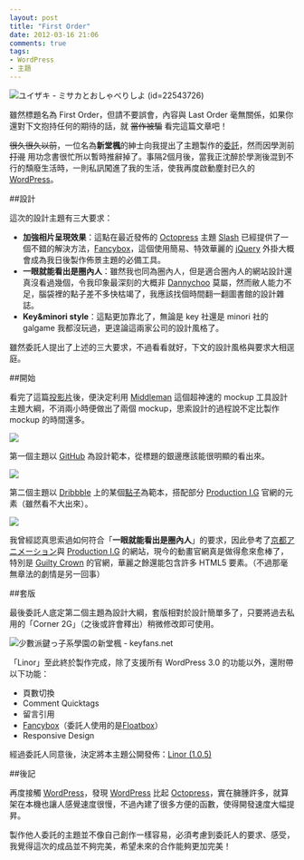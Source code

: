```yaml
---
layout: post
title: "First Order"
date: 2012-03-16 21:06
comments: true
tags: 
- WordPress
- 主題
---
```

![ユイザキ - ミサカとおしゃべりしよ (id=22543726)](http://i.minus.com/iNmV7aO65tXdE.jpg)

雖然標題名為 First Order，但請不要誤會，內容與 Last Order 毫無關係，如果你還對下文抱持任何的期待的話，就 <del>當作被騙</del> 看完這篇文章吧！

<del>很久很久以前</del>，一位名為**新堂楓**的紳士向我提出了主題製作的[委託](http://zespia.tw/blog/2011/05/27/corner-theme/#comment-418034559)，然而因學測前 <del>打混</del> 用功念書很忙所以暫時推辭掉了。事隔2個月後，當我正沈醉於學測後混到不行的頹廢生活時，一則私訊闖進了我的生活，使我再度啟動塵封已久的 [WordPress]。

<!-- more -->

##設計

這次的設計主題有三大要求：

- **加強相片呈現效果**：這點在最近發佈的 [Octopress] 主題 [Slash](http://zespia.tw/Octopress-Theme-Slash/index_tw.html) 已經提供了一個不錯的解決方法，[Fancybox]，這個使用簡易、特效華麗的 [jQuery] 外掛大概會成為我日後製作佈景主題的必備工具。
- **一眼就能看出是圈內人**：雖然我也同為圈內人，但是適合圈內人的網站設計還真沒看過幾個，令我印象最深刻的大概非 [Dannychoo] 莫屬，然而敝人能力不足，腦袋裡的點子差不多快枯竭了，我應該找個時間翻一翻圖書館的設計雜誌。
- **Key&minori style**：這點更加靠北了，無論是 key 社還是 minori 社的 galgame 我都沒玩過，更遑論這兩家公司的設計風格了。

雖然委託人提出了上述的三大要求，不過看看就好，下文的設計風格與要求大相逕庭。

##開始

看完了這篇[投影片](http://www.slideshare.net/EvenWu/middleman)後，便決定利用 [Middleman] 這個超神速的 mockup 工具設計主題大綱，不消兩小時便做出了兩個 mockup，思索設計的過程說不定比製作 mockup 的時間還多。

![](http://i.minus.com/ibqWCsFFdSTBI.jpg)

第一個主題以 [GitHub] 為設計範本，從標題的銀邊應該能很明顯的看出來。

![](http://i.minus.com/iSv0ev3PogS6w.jpg)

第二個主題以 [Dribbble] 上的某個[點子](http://dribbble.com/shots/438559-Pointz-Map-based-service?list=tags&tag=web)為範本，搭配部分 [Production I.G] 官網的元素（雖然看不大出來）。

![](http://i.minus.com/ind9tU2HtpOTz.jpg)

我曾經認真思索過如何符合「**一眼就能看出是圈內人**」的要求，因此參考了[京都アニメーション]與 [Production I.G] 的網站，現今的動畫官網真是做得愈來愈棒了，特別是 [Guilty Crown] 的官網，華麗之餘還能包含許多 HTML5 要素。（不過那毫無章法的劇情是另一回事）

##套版

最後委託人底定第二個主題為設計大綱，套版相對於設計簡單多了，只要將過去私用的「Corner 2G」（之後或許會釋出）稍微修改即可使用。

![少數派鍵っ子系學園の新堂楓 - keyfans.net](http://i.minus.com/ibirM2wk04UGpk.jpg)

「Linor」至此終於製作完成，除了支援所有 WordPress 3.0 的功能以外，還附帶以下功能：

- 頁數切換
- Comment Quicktags
- 留言引用
- [Fancybox]（委託人使用的是[Floatbox](http://floatboxjs.com/)）
- Responsive Design

經過委託人同意後，決定將本主題公開發佈：[Linor (1.0.5)](http://zespia.tw/themes/linor/linor-1.0.5.zip)

##後記

再度接觸 [WordPress]，發現 [WordPress] 比起 [Octopress]，實在臃腫許多，就算架在本機也讓人感覺速度很慢，不過內建了很多方便的函數，使得開發速度大幅提昇。

製作他人委託的主題並不像自己創作一樣容易，必須考慮到委託人的要求、感受，我覺得這次的成品並不夠完美，希望未來的合作能夠更加完美！

[WordPress]: http://wordpress.org/
[Octopress]: http://octopress.org/
[Fancybox]: http://fancyapps.com/fancybox/
[jQuery]: http://jquery.com/
[Dannychoo]: http://www.dannychoo.com/
[Middleman]: http://middlemanapp.com/
[GitHub]: https://github.com
[Dribbble]: http://dribbble.com/
[Production I.G]: http://www.production-ig.co.jp/
[京都アニメーション]: http://www.kyotoanimation.co.jp/
[Guilty Crown]: http://www.guilty-crown.jp/
